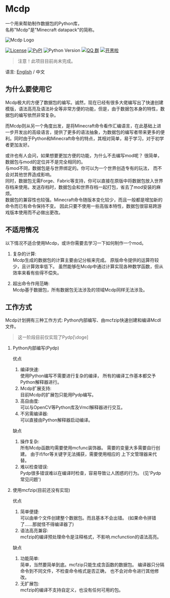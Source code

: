 # Mcdp

一个用来帮助制作数据包的Python库，  
名称"Mcdp"是"Minecraft datapack"的简称。

![Mcdp Logo](hhttps://github.com/Ovizro/Mcdp/blob/master/doc/pictures/Mcdp_logo.png)

[![License](https://img.shields.io/github/license/Ovizro/Mcdp.svg)](https://github.com/Ovizro/Mcdp/blob/master/LICENSE)
[![PyPI](https://img.shields.io/pypi/v/Mcdp.svg)](https://pypi.python.org/pypi/Mcdp)
![Python Version](https://img.shields.io/badge/python-3.7+-blue.svg)
[![QQ 群](https://img.shields.io/badge/QQ%E7%BE%A4-931430660-lightblue.svg)](https://jq.qq.com/?_wv=1027&k=OffuPrxM)
[![开黑啦](https://img.shields.io/badge/%E5%BC%80%E9%BB%91%E5%95%A6-25504078-blue.svg)](https://kaihei.co/cydiJJ)

> 注意！此项目目前尚未完成。

语言: [English](/doc/en_us/README.md) / 中文

## 为什么要使用它

Mcdp极大的方便了数据包的编写。诚然，现在已经有很多大佬编写出了快速创建模版，语法高亮及语法补全等非常方便的功能，但是，由于数据包本身的特性，数据包的编写依然非常复杂。  

而Mcdp则从另一个角度出发，是将Minecraft命令看作汇编语言，在此基础上进一步开发出的高级语言，提供了更多的语法抽象，为数据包的编写者带来更多的便利。同时由于Python和Minecraft命令的特点，其相对简单，易于学习，对于初学者更加友好。

或许也有人会问，如果想要更加方便的功能，为什么不去编写mod呢？
很简单，数据包与mod的定位并不是完全相同的。<br>
与mod不同，数据包是与世界绑定的。你可以为一个世界创造专有的玩法，
而不会对其他世界造成影响。<br>
同时，数据包无需Forge、Fabric等支持，你可以直接在原版中将数据包放入世界存档来使用。发送存档时，数据包会和世界存档一起打包，省去了mod安装的麻烦。<br>
数据包的兼容性也较强。Minecraft命令随版本变化较少，而且一般都是增加新的命令而已有命令保持不变。 因此只要不使用一些高版本特性，数据包很容易跨游戏版本使用而不必做出更改。

## 不适用情况 ## 

以下情况不适合使用Mcdp，或许你需要去学习一下如何制作一个mod。

1. 复杂的计算:  
   Mcdp生成的数据包的计算主要由记分板来完成。 原版命令提供的运算符较少，且计算效率低下。 虽然能够在Mcdp中通过计算实现各种数学函数，但从效率来看有些得不偿失。

2. 超出命令作用范畴:  
   Mcdp基于数据包，所有数据包无法涉及的领域Mcdp同样无法涉及。

## 工作方式 ##

Mcdp计划拥有三种工作方式: Python内部编写、由mcfzip快速创建和编译Mcdl文件。

> 这一阶段目前仅实现了Pydp[\\doge]

1. Python内部编写(Pydp)

   优点
    1. 编译快速:  
       使用Python编写不需要进行复杂的编译， 所有的编译工作基本都交予Python解释器进行。
    2. Mcdp扩展支持:  
       目前Mcdp的扩展包只能用Pydp编写。
    3. 高自由度:  
       可以与OpenCV等Python库及Vmcl解释器进行交互。
    4. 不另需编译器:  
       可以直接由Python解释器启动编译。

   缺点
    1. 操作复杂:  
       所有Mcdp函数均需要使用mcfunc装饰器。 需要的变量大多需要自行创建。 由于if/for等关键字无法捕获，需要使用相应的 上下文管理器来代替。
    2. 难以检查错误:  
       Pydp很多错误难以在编译时检查，容易导致让人困惑的行为。
       (见'Pydp常见问题')

2. 使用mcfzip(目前还没有实现)

   优点
    1. 简单便捷:  
       可以由单个文件创建整个数据包。而且基本不会出错。
       (如果命令拼错了……那就怪不得编译器了)
    2. 语法高亮兼容:  
       mcfzip的编译预处理命令是注释格式，不影响.mcfunction的语法高亮。

   缺点
    1. 功能简单:  
       简单，当然要简单到底。mcfzip只能生成含函数的数据包。 编译器只分隔命令到不同文件，不检查命令格式是否正确， 也不会对命令进行其他修改。
    2. 无扩展包:  
       mcfzip的编译不支持自定义，也没有任何可用的包。